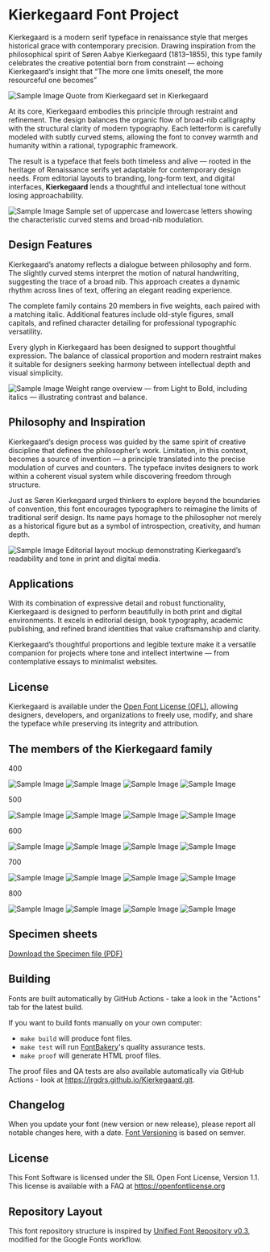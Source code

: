 
# Kierkegaard Font Project
    
Kierkegaard is a modern serif typeface in renaissance style that merges historical grace with contemporary precision. Drawing inspiration from the philosophical spirit of Søren Aabye Kierkegaard (1813–1855), this type family celebrates the creative potential born from constraint — echoing Kierkegaard’s insight that “The more one limits oneself, the more resourceful one becomes”

![Sample Image](documentation/Promo/Kierkegaard_Page_21.png)
Quote from Kierkegaard set in Kierkegaard

At its core, Kierkegaard embodies this principle through restraint and refinement. The design balances the organic flow of broad-nib calligraphy with the structural clarity of modern typography. Each letterform is carefully modeled with subtly curved stems, allowing the font to convey warmth and humanity within a rational, typographic framework.

The result is a typeface that feels both timeless and alive — rooted in the heritage of Renaissance serifs yet adaptable for contemporary design needs. From editorial layouts to branding, long-form text, and digital interfaces, <strong>Kierkegaard</strong> lends a thoughtful and intellectual tone without losing approachability.


![Sample Image](documentation/Promo/Kierkegaard_Page_12.png)
Sample set of uppercase and lowercase letters showing the characteristic curved stems and broad-nib modulation.


## Design Features

Kierkegaard’s anatomy reflects a dialogue between philosophy and form. The slightly curved stems interpret the motion of natural handwriting, suggesting the trace of a broad nib. This approach creates a dynamic rhythm across lines of text, offering an elegant reading experience.

The complete family contains 20 members in five weights, each paired with a matching italic. Additional features include old-style figures, small capitals, and refined character detailing for professional typographic versatility.

Every glyph in Kierkegaard has been designed to support thoughtful expression. The balance of classical proportion and modern restraint makes it suitable for designers seeking harmony between intellectual depth and visual simplicity.

![Sample Image](documentation/Promo/Kierkegaard_Page_03.png)
Weight range overview — from Light to Bold, including italics — illustrating contrast and balance.


## Philosophy and Inspiration

Kierkegaard’s design process was guided by the same spirit of creative discipline that defines the philosopher’s work. Limitation, in this context, becomes a source of invention — a principle translated into the precise modulation of curves and counters. The typeface invites designers to work within a coherent visual system while discovering freedom through structure.

Just as Søren Kierkegaard urged thinkers to explore beyond the boundaries of convention, this font encourages typographers to reimagine the limits of traditional serif design. Its name pays homage to the philosopher not merely as a historical figure but as a symbol of introspection, creativity, and human depth.

![Sample Image](documentation/Promo/Kierkegaard_Page_17.png)
Editorial layout mockup demonstrating Kierkegaard’s readability and tone in print and digital media.

## Applications

With its combination of expressive detail and robust functionality, Kierkegaard is designed to perform beautifully in both print and digital environments. It excels in editorial design, book typography, academic publishing, and refined brand identities that value craftsmanship and clarity.

Kierkegaard’s thoughtful proportions and legible texture make it a versatile companion for projects where tone and intellect intertwine — from contemplative essays to minimalist websites.

## License
Kierkegaard is available under the <a href="https://scripts.sil.org/OFL" target="_blank" rel="noopener noreferrer">Open Font License (OFL)</a>, allowing designers, developers, and organizations to freely use, modify, and share the typeface while preserving its integrity and attribution.


## The members of the Kierkegaard family

400

![Sample Image](documentation/image-Kierkegaard-Regular.png)
![Sample Image](documentation/image-KierkegaardSC-Regular.png)
![Sample Image](documentation/image-Kierkegaard-Italic.png)
![Sample Image](documentation/image-KierkegaardSC-Italic.png)

500

![Sample Image](documentation/image-Kierkegaard-Medium.png)
![Sample Image](documentation/image-KierkegaardSC-Medium.png)
![Sample Image](documentation/image-Kierkegaard-MediumItalic.png)
![Sample Image](documentation/image-KierkegaardSC-MediumItalic.png)

600

![Sample Image](documentation/image-Kierkegaard-SemiBold.png)
![Sample Image](documentation/image-KierkegaardSC-SemiBold.png)
![Sample Image](documentation/image-Kierkegaard-SemiBoldItalic.png)
![Sample Image](documentation/image-KierkegaardSC-SemiBoldItalic.png)

700

![Sample Image](documentation/image-Kierkegaard-Bold.png)
![Sample Image](documentation/image-KierkegaardSC-Bold.png)
![Sample Image](documentation/image-Kierkegaard-BoldItalic.png)
![Sample Image](documentation/image-KierkegaardSC-BoldItalic.png)

800

![Sample Image](documentation/image-Kierkegaard-ExtraBold.png)
![Sample Image](documentation/image-KierkegaardSC-ExtraBold.png)
![Sample Image](documentation/image-Kierkegaard-ExtraBoldItalic.png)
![Sample Image](documentation/image-KierkegaardSC-ExtraBoldItalic.png)


## Specimen sheets

[Download the Specimen file (PDF)](documentation/SpecimenNL.html.pdf)


## Building

Fonts are built automatically by GitHub Actions - take a look in the "Actions" tab for the latest build.

If you want to build fonts manually on your own computer:

- `make build` will produce font files.
- `make test` will run [FontBakery](https://github.com/googlefonts/fontbakery)'s quality assurance tests.
- `make proof` will generate HTML proof files.

The proof files and QA tests are also available automatically via GitHub Actions - look at https://jrgdrs.github.io/Kierkegaard.git.

## Changelog

When you update your font (new version or new release), please report all notable changes here, with a date.
[Font Versioning](https://github.com/googlefonts/gf-docs/tree/main/Spec#font-versioning) is based on semver.

## License

This Font Software is licensed under the SIL Open Font License, Version 1.1.
This license is available with a FAQ at https://openfontlicense.org

## Repository Layout

This font repository structure is inspired by [Unified Font Repository v0.3](https://github.com/unified-font-repository/Unified-Font-Repository), modified for the Google Fonts workflow.
 
 